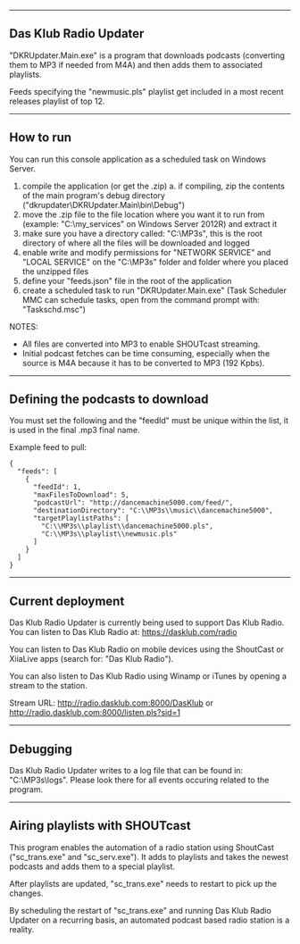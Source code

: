 ----------------------
Das Klub Radio Updater
----------------------
"DKRUpdater.Main.exe" is a program that downloads podcasts (converting them to MP3 if needed from M4A) and then adds them to associated playlists. 

Feeds specifying the "newmusic.pls" playlist get included in a most recent releases playlist of top 12.

----------
How to run
----------
You can run this console application as a scheduled task on Windows Server. 

1. compile the application (or get the .zip)
	a. if compiling, zip the contents of the main program's debug directory ("dkrupdater\DKRUpdater.Main\bin\Debug")
2. move the .zip file to the file location where you want it to run from (example: "C:\my_services" on Windows Server 2012R) and extract it
3. make sure you have a directory called: "C:\MP3s", this is the root directory of where all the files will be downloaded and logged
4. enable write and modify permissions for "NETWORK SERVICE" and "LOCAL SERVICE" on the "C:\MP3s" folder and folder where you placed the unzipped files
5. define your "feeds.json" file in the root of the application
5. create a scheduled task to run "DKRUpdater.Main.exe" (Task Scheduler MMC can schedule tasks, open from the command prompt with: "Taskschd.msc")

NOTES: 

- All files are converted into MP3 to enable SHOUTcast streaming.
- Initial podcast fetches can be time consuming, especially when the source is M4A because it has to be converted to MP3 (192 Kpbs).

---------------------------------
Defining the podcasts to download
---------------------------------
You must set the following and the "feedId" must be unique within the list, it is used in the final .mp3 final name.

Example feed to pull:
```
{
  "feeds": [
    {
      "feedId": 1,
      "maxFilesToDownload": 5,
      "podcastUrl": "http://dancemachine5000.com/feed/",
      "destinationDirectory": "C:\\MP3s\\music\\dancemachine5000",
      "targetPlaylistPaths": [
        "C:\\MP3s\\playlist\\dancemachine5000.pls",
        "C:\\MP3s\\playlist\\newmusic.pls"
      ]
    }
  ]
}
```

------------------
Current deployment
------------------
Das Klub Radio Updater is currently being used to support Das Klub Radio. You can listen to Das Klub Radio at: https://dasklub.com/radio

You can listen to Das Klub Radio on mobile devices using the ShoutCast or XiiaLive apps (search for: "Das Klub Radio"). 

You can also listen to Das Klub Radio using Winamp or iTunes by opening a stream to the station. 

Stream URL: http://radio.dasklub.com:8000/DasKlub or http://radio.dasklub.com:8000/listen.pls?sid=1

---------
Debugging
---------
Das Klub Radio Updater writes to a log file that can be found in: "C:\MP3s\logs". Please look there for all events occuring related to the program.

-------------------------------
Airing playlists with SHOUTcast
-------------------------------
This program enables the automation of a radio station using ShoutCast ("sc_trans.exe" and "sc_serv.exe"). It adds to playlists and takes the newest podcasts and adds them to a special playlist.

After playlists are updated, "sc_trans.exe" needs to restart to pick up the changes. 

By scheduling the restart of "sc_trans.exe" and running Das Klub Radio Updater on a recurring basis, an automated podcast based radio station is a reality.
